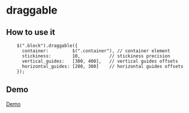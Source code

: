 draggable
=========

## How to use it

        $(".block").draggable({ 
          container:         $(".container"), // container element
          stickiness:        10,           // stickiness precision
          vertical_guides:   [300, 400],   // vertical guides offsets
          horizontal_guides: [200, 300]    // horizontal guides offsets
        });


## Demo

[Demo](https://javierarce.github.com/draggable)
